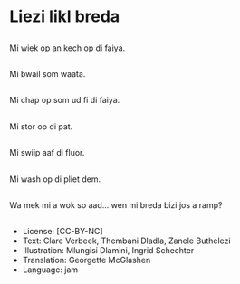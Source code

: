 # Liezi likl breda

##
Mi wiek op an kech op di faiya.

##
Mi bwail som waata.

##
Mi chap op som ud fi di faiya.

##
Mi stor op di pat.

##
Mi swiip aaf di fluor.

##
Mi wash op di pliet dem.

##
Wa mek mi a wok so aad... wen mi breda bizi jos a ramp?

##
* License: [CC-BY-NC]
* Text: Clare Verbeek, Thembani Dladla, Zanele Buthelezi
* Illustration: Mlungisi Dlamini, Ingrid Schechter
* Translation: Georgette McGlashen
* Language: jam
